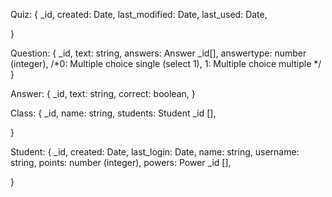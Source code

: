 Quiz: {
  _id,
  created: Date,
  last_modified: Date,
  last_used: Date,





}

Question: {
  _id,
  text: string,
  answers: Answer _id[],
  answertype: number (integer), /*0: Multiple choice single (select 1), 1: Multiple choice multiple */
}




Answer: {
  _id,
  text: string,
  correct: boolean,
}


Class: {
  _id,
  name: string,
  students: Student _id [],

}

Student: {
  _id,
  created: Date,
  last_login: Date,
  name: string,
  username: string,
  points: number (integer),
  powers: Power _id [],

}
